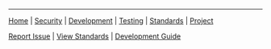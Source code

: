 ---
[Home](main.html) | [Security](security/index.html) | [Development](development/index.html) | [Testing](testing/index.html) | [Standards](standards/index.html) | [Project](project/index.html)

[Report Issue](https://github.com/unixthat/OO-ACS/issues/new) | [View Standards](standards/index.html) | [Development Guide](development/development-guide.html) 